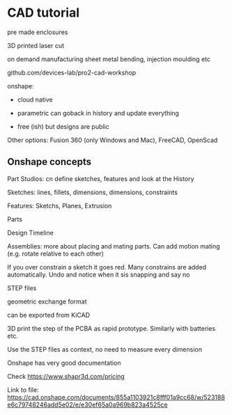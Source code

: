 # CAD tutorial

pre made enclosures

3D printed laser cut

on demand manufacturing sheet metal bending, injection moulding etc



github.com/devices-lab/pro2-cad-workshop





onshape:

* cloud native

* parametric can goback in history and update everything
* free (ish) but designs are public 

Other options: Fusion 360 (only Windows and Mac), FreeCAD, OpenScad

## Onshape concepts

Part Studios: cn define sketches, features and look at the History

Sketches: lines, fillets, dimensions, dimensions, constraints

Features: Sketchs, Planes, Extrusion

Parts

Design Timeline

Assemblies: more about placing and mating parts. Can add motion mating (e.g. rotate relative to each other)

If you over constrain a sketch it goes red. Many constrains are added automatically. Undo and notice when it sis snapping and say no

STEP files

geometric exchange format

can be exported from KiCAD

3D print the step of the PCBA as rapid prototype. Similarly with batteries etc.

Use the STEP files as context, no need to measure every dimension

Onshape has very good documentation



Check https://www.shapr3d.com/pricing

Link to file: https://cad.onshape.com/documents/855a1103921c8fff01a9cc68/w/523188e6c79748246add5e02/e/e30ef65a0a969b823a4525ce





